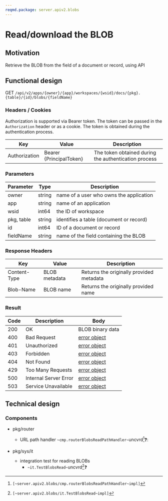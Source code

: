 ```yaml
---
reqmd.package: server.apiv2.blobs
---
```


# Read/download the BLOB

## Motivation

Retrieve the BLOB from the field of a document or record, using API

## Functional design

GET `/api/v2/apps/{owner}/{app}/workspaces/{wsid}/docs/{pkg}.{table}/{id}/blobs/{fieldName}`

### Headers / Cookies
Authorization is supported via Bearer token. The token can be passed in the `Authorization` header or as a cookie. The token is obtained during the authentication process.

| Key | Value | Description |
| --- | --- | --- |
| Authorization | Bearer {PrincipalToken} | The token obtained during the authentication process |

### Parameters

| Parameter | Type | Description |
| --- | --- | --- |
| owner | string | name of a user who owns the application |
| app | string | name of an application |
| wsid | int64 | the ID of workspace |
| pkg, table | string | identifies a table (document or record) |
| id | int64 | ID of a document or record |
| fieldName | string | name of the field containing the BLOB |

### Response Headers

| Key | Value | Description |
| --- | --- | --- |
| Content-Type | BLOB metadata| Returns the originally provided metadata |
| Blob-Name | BLOB name | Returns the originally provided name |

### Result

| Code | Description | Body |
| --- | --- | --- |
| 200 | OK | BLOB binary data |
| 400 | Bad Request | [error object](errors.md) |
| 401 | Unauthorized | [error object](errors.md) |
| 403 | Forbidden | [error object](errors.md) |
| 404 | Not Found | [error object](errors.md) |
| 429 | Too Many Requests | [error object](errors.md) |
| 500 | Internal Server Error | [error object](errors.md) |
| 503 | Service Unavailable | [error object](errors.md) |

## Technical design

### Components  

- pkg/router
  - URL path handler `~cmp.routerBlobsReadPathHandler~`uncvrd[^1]❓:

- pkg/sys/it
  - integration test for reading BLOBs
    - `~it.TestBlobsRead~`uncvrd[^2]❓

[^1]: `[~server.apiv2.blobs/cmp.routerBlobsReadPathHandler~impl]`
[^2]: `[~server.apiv2.blobs/it.TestBlobsRead~impl]`
